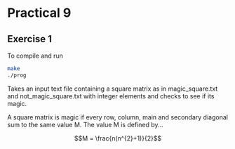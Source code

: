 # Practical 9

## Exercise 1

To compile and run

```bash
make
./prog
```

Takes an input text file containing a square matrix as in magic_square.txt and not_magic_square.txt with integer elements and checks to see if its magic.

A square matrix is magic if every row, column, main and secondary diagonal sum to the same value M. The value M is defined by...

```math
M = \frac{n(n^{2}+1)}{2}
```
